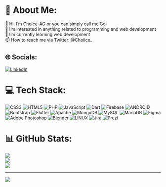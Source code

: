 # 💫 About Me:
👋 Hi, I’m Choice-AG or you can simply call me Goi<br>👀 I’m interested in anything related to programming and web development<br>🌱 I’m currently learning web development<br>📫 How to reach me via Twitter: @Choiice_


## 🌐 Socials:
[![LinkedIn](https://img.shields.io/badge/LinkedIn-%230077B5.svg?logo=linkedin&logoColor=white)](https://linkedin.com/in/goizane-o) 

# 💻 Tech Stack:
![CSS3](https://img.shields.io/badge/css3-%231572B6.svg?style=flat-square&logo=css3&logoColor=white) ![HTML5](https://img.shields.io/badge/html5-%23E34F26.svg?style=flat-square&logo=html5&logoColor=white) ![PHP](https://img.shields.io/badge/php-%23777BB4.svg?style=flat-square&logo=php&logoColor=white) ![JavaScript](https://img.shields.io/badge/javascript-%23323330.svg?style=flat-square&logo=javascript&logoColor=%23F7DF1E) ![Dart](https://img.shields.io/badge/dart-%230175C2.svg?style=flat-square&logo=dart&logoColor=white) ![Firebase](https://img.shields.io/badge/firebase-%23039BE5.svg?style=flat-square&logo=firebase) ![ANDROID](https://img.shields.io/badge/android-%2320232a.svg?style=flat-square&logo=android&logoColor=%a4c639) ![Bootstrap](https://img.shields.io/badge/bootstrap-%23563D7C.svg?style=flat-square&logo=bootstrap&logoColor=white) ![Flutter](https://img.shields.io/badge/Flutter-%2302569B.svg?style=flat-square&logo=Flutter&logoColor=white) ![Apache](https://img.shields.io/badge/apache-%23D42029.svg?style=flat-square&logo=apache&logoColor=white) ![MongoDB](https://img.shields.io/badge/MongoDB-%234ea94b.svg?style=flat-square&logo=mongodb&logoColor=white) ![MySQL](https://img.shields.io/badge/mysql-%2300f.svg?style=flat-square&logo=mysql&logoColor=white) ![MariaDB](https://img.shields.io/badge/MariaDB-003545?style=flat-square&logo=mariadb&logoColor=white) 	![Figma](https://img.shields.io/badge/figma-%23F24E1E.svg?style=flat-square&logo=figma&logoColor=white) ![Adobe Photoshop](https://img.shields.io/badge/adobephotoshop-%2331A8FF.svg?style=flat-square&logo=adobephotoshop&logoColor=white) ![Blender](https://img.shields.io/badge/blender-%23F5792A.svg?style=flat-square&logo=blender&logoColor=white) ![LINUX](https://img.shields.io/badge/Linux-FCC624?style=flat-square&logo=linux&logoColor=black) ![Jira](https://img.shields.io/badge/jira-%230A0FFF.svg?style=flat-square&logo=jira&logoColor=white) ![Prezi](https://img.shields.io/badge/Prezi-%23000000.svg?style=flat-square&logo=Prezi&logoColor=white)
# 📊 GitHub Stats:
![](https://github-readme-stats.vercel.app/api?username=Choice-AG&theme=dark&hide_border=false&include_all_commits=false&count_private=false)<br/>
![](https://github-readme-streak-stats.herokuapp.com/?user=Choice-AG&theme=dark&hide_border=false)<br/>
![](https://github-readme-stats.vercel.app/api/top-langs/?username=Choice-AG&theme=dark&hide_border=false&include_all_commits=false&count_private=false&layout=compact)

---
[![](https://visitcount.itsvg.in/api?id=Choice-AG&icon=0&color=11)](https://visitcount.itsvg.in)

<!-- Proudly created with GPRM ( https://gprm.itsvg.in ) -->
